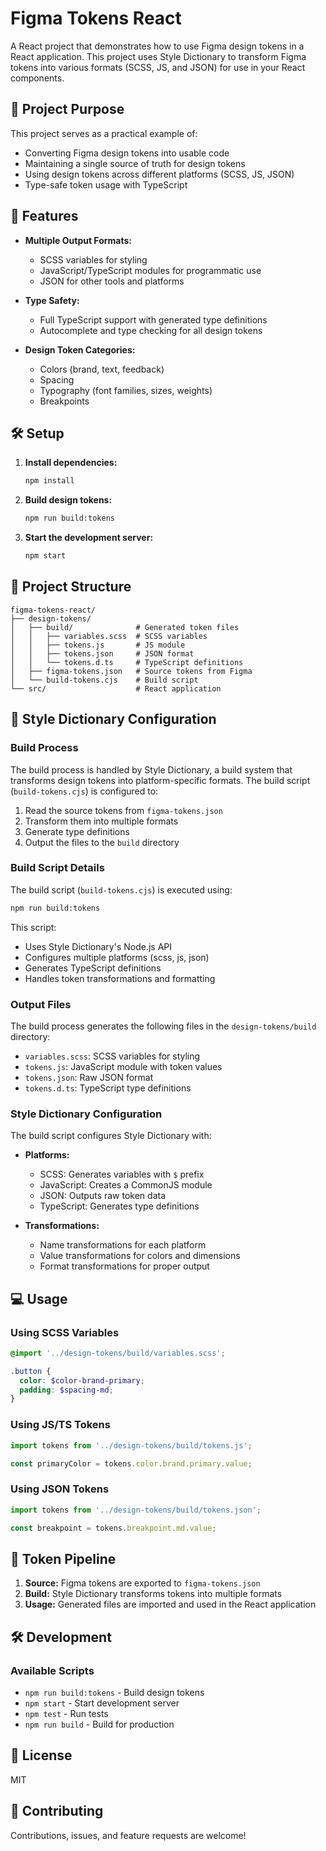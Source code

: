 # Figma Tokens React

A React project that demonstrates how to use Figma design tokens in a React application. This project uses Style Dictionary to transform Figma tokens into various formats (SCSS, JS, and JSON) for use in your React components.

## 🎯 Project Purpose

This project serves as a practical example of:
- Converting Figma design tokens into usable code
- Maintaining a single source of truth for design tokens
- Using design tokens across different platforms (SCSS, JS, JSON)
- Type-safe token usage with TypeScript

## 🚀 Features

- **Multiple Output Formats:**
  - SCSS variables for styling
  - JavaScript/TypeScript modules for programmatic use
  - JSON for other tools and platforms

- **Type Safety:**
  - Full TypeScript support with generated type definitions
  - Autocomplete and type checking for all design tokens

- **Design Token Categories:**
  - Colors (brand, text, feedback)
  - Spacing
  - Typography (font families, sizes, weights)
  - Breakpoints

## 🛠️ Setup

1. **Install dependencies:**
   ```bash
   npm install
   ```

2. **Build design tokens:**
   ```bash
   npm run build:tokens
   ```

3. **Start the development server:**
   ```bash
   npm start
   ```

## 📁 Project Structure

```
figma-tokens-react/
├── design-tokens/
│   ├── build/              # Generated token files
│   │   ├── variables.scss  # SCSS variables
│   │   ├── tokens.js       # JS module
│   │   ├── tokens.json     # JSON format
│   │   └── tokens.d.ts     # TypeScript definitions
│   ├── figma-tokens.json   # Source tokens from Figma
│   └── build-tokens.cjs    # Build script
└── src/                    # React application
```

## 🔧 Style Dictionary Configuration

### Build Process

The build process is handled by Style Dictionary, a build system that transforms design tokens into platform-specific formats. The build script (`build-tokens.cjs`) is configured to:

1. Read the source tokens from `figma-tokens.json`
2. Transform them into multiple formats
3. Generate type definitions
4. Output the files to the `build` directory

### Build Script Details

The build script (`build-tokens.cjs`) is executed using:
```bash
npm run build:tokens
```

This script:
- Uses Style Dictionary's Node.js API
- Configures multiple platforms (scss, js, json)
- Generates TypeScript definitions
- Handles token transformations and formatting

### Output Files

The build process generates the following files in the `design-tokens/build` directory:

- `variables.scss`: SCSS variables for styling
- `tokens.js`: JavaScript module with token values
- `tokens.json`: Raw JSON format
- `tokens.d.ts`: TypeScript type definitions

### Style Dictionary Configuration

The build script configures Style Dictionary with:

- **Platforms:**
  - SCSS: Generates variables with `$` prefix
  - JavaScript: Creates a CommonJS module
  - JSON: Outputs raw token data
  - TypeScript: Generates type definitions

- **Transformations:**
  - Name transformations for each platform
  - Value transformations for colors and dimensions
  - Format transformations for proper output

## 💻 Usage

### Using SCSS Variables
```scss
@import '../design-tokens/build/variables.scss';

.button {
  color: $color-brand-primary;
  padding: $spacing-md;
}
```

### Using JS/TS Tokens
```typescript
import tokens from '../design-tokens/build/tokens.js';

const primaryColor = tokens.color.brand.primary.value;
```

### Using JSON Tokens
```typescript
import tokens from '../design-tokens/build/tokens.json';

const breakpoint = tokens.breakpoint.md.value;
```

## 🔄 Token Pipeline

1. **Source:** Figma tokens are exported to `figma-tokens.json`
2. **Build:** Style Dictionary transforms tokens into multiple formats
3. **Usage:** Generated files are imported and used in the React application

## 🛠️ Development

### Available Scripts

- `npm run build:tokens` - Build design tokens
- `npm start` - Start development server
- `npm test` - Run tests
- `npm run build` - Build for production

## 📝 License

MIT

## 🤝 Contributing

Contributions, issues, and feature requests are welcome!
